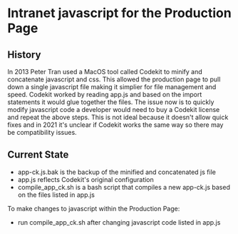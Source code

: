 # Intranet javascript for the Production Page

## History

In 2013 Peter Tran used a MacOS tool called Codekit to minify and concatenate javascript and css. This allowed the production page to pull down a single javascript file making it simplier for file management and speed. Codekit worked by reading app.js and based on the import statements it would glue together the files. The issue now is to quickly modify javascript code a developer would need to buy a Codekit license and repeat the above steps. This is not ideal because it doesn't allow quick fixes and in 2021 it's unclear if Codekit works the same way so there may be compatibility issues.

## Current State

* app-ck.js.bak is the backup of the minified and concatenated js file
* app.js reflects Codekit's original configuration
* compile_app_ck.sh is a bash script that compiles a new app-ck.js based on the files listed in app.js

To make changes to javascript within the Production Page:
* run compile_app_ck.sh	 after changing javascript code listed in app.js


